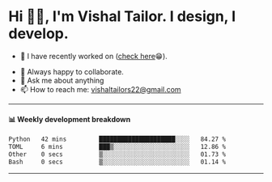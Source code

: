 # Hi 👋🏻, I'm Vishal Tailor. I design, I develop.

- 🔭 I have recently worked on ([check here](https://vishaltailor.com)😁).
<!-- - 🎦 Currently watching: JavaScript: The Hard Parts By Will Sentance. -->
- 👯 Always happy to collaborate.
- 💬 Ask me about anything
- 📫 How to reach me: <a href="mailto:vishaltailors22@gmail.com">vishaltailors22@gmail.com</a>

<hr /> 
<h4>📊 Weekly development breakdown</h4>
<!--START_SECTION:waka-->

```txt
Python   42 mins         █████████████████████░░░░   84.27 %
TOML     6 mins          ███▒░░░░░░░░░░░░░░░░░░░░░   12.86 %
Other    0 secs          ▒░░░░░░░░░░░░░░░░░░░░░░░░   01.73 %
Bash     0 secs          ▒░░░░░░░░░░░░░░░░░░░░░░░░   01.14 %
```

<!--END_SECTION:waka-->
<hr /> 

<!-- ![](./profile-3d-contrib/profile-green-animate.svg) -->
